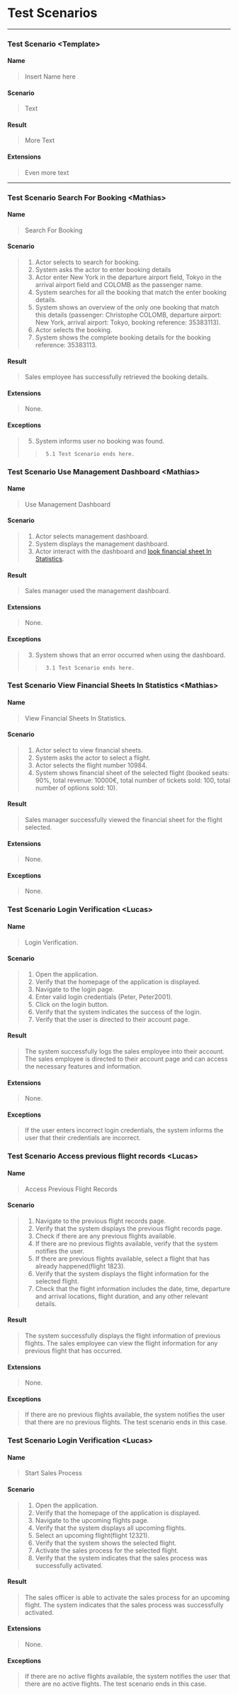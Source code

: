 # Test Scenarios

---

### Test Scenario <Template\>

#### Name
>   Insert Name here

#### Scenario
>   Text

#### Result
>   More Text

#### Extensions
>   Even more text

---
<!-- Add Test Scenarios somewhere beneath this-->

### Test Scenario Search For Booking <Mathias\>

#### Name
>   Search For Booking

#### Scenario
>   1. Actor selects to search for booking.
>   2. System asks the actor to enter booking details
>   3. Actor enter New York in the departure airport field, Tokyo in the arrival airport field and COLOMB as the passenger name.
>   4. System searches for all the booking that match the enter booking details.
>   5. System shows an overview of the only one booking that match this details (passenger: Christophe COLOMB, departure airport: New York, arrival airport: Tokyo, booking reference: 35383113).
>   6. Actor selects the booking.
>   7. System shows the complete booking details for the booking reference: 35383113.

#### Result
>   Sales employee has successfully retrieved the booking details.

#### Extensions
>   None.

#### Exceptions
>   5. System informs user no booking was found.
>>      5.1 Test Scenario ends here.

### Test Scenario Use Management Dashboard <Mathias\>

#### Name
>   Use Management Dashboard

#### Scenario
>   1. Actor selects management dashboard.
>   2. System displays the management dashboard.
>   3. Actor interact with the dashboard and [look financial sheet In Statistics](Use%20Cases.md#use-case-view-financial-sheets-in-statistics).

#### Result
>   Sales manager used the management dashboard.

#### Extensions
>   None.

#### Exceptions
>   3. System shows that an error occurred when using the dashboard.
>>      3.1 Test Scenario ends here.

### Test Scenario View Financial Sheets In Statistics <Mathias\>

#### Name
>   View Financial Sheets In Statistics.

#### Scenario
>   1. Actor select to view financial sheets.
>   2. System asks the actor to select a flight.
>   3. Actor selects the flight number 10984.
>   4. System shows financial sheet of the selected flight (booked seats: 90%, total revenue: 10000€, total number of tickets sold: 100, total number of options sold: 10).

#### Result
>   Sales manager successfully viewed the financial sheet for the flight selected.

#### Extensions
>   None.

#### Exceptions
>   None.

### Test Scenario Login Verification <Lucas\>

#### Name
>   Login Verification.

#### Scenario
> 1.	Open the application.
> 2.	Verify that the homepage of the application is displayed.
> 3.	Navigate to the login page.
> 4.	Enter valid login credentials (Peter, Peter2001).
> 5.	Click on the login button.
> 6.	Verify that the system indicates the success of the login.
> 7.	Verify that the user is directed to their account page.


#### Result
>   The system successfully logs the sales employee into their account.
The sales employee is directed to their account page and can access the necessary features and information.


#### Extensions
>   None.

#### Exceptions
>   If the user enters incorrect login credentials, the system informs the user that their credentials are incorrect.

### Test Scenario Access previous flight records <Lucas\>

#### Name
>   Access Previous Flight Records

#### Scenario
> 1.    Navigate to the previous flight records page.
>2.	Verify that the system displays the previous flight records page.
>3.	Check if there are any previous flights available.
>4.	If there are no previous flights available, verify that the system notifies the user.
>5.	If there are previous flights available, select a flight that has already happened(flight 1823).
>6.	Verify that the system displays the flight information for the selected flight.
>7.	Check that the flight information includes the date, time, departure and arrival locations, flight duration, and any other relevant details.



#### Result
>   The system successfully displays the flight information of previous flights.
The sales employee can view the flight information for any previous flight that has occurred.



#### Extensions
>   None.

#### Exceptions
>   If there are no previous flights available, the system notifies the user that there are no previous flights.
The test scenario ends in this case.

### Test Scenario Login Verification <Lucas\>

#### Name
>   Start Sales Process

#### Scenario
>1.	Open the application.
>2.	Verify that the homepage of the application is displayed.
>3.	Navigate to the upcoming  flights page.
>4.	Verify that the system displays all upcoming flights.
>5.	Select an upcoming flight(flight 12321).
>6.	Verify that the system shows the selected flight.
>7.	Activate the sales process for the selected flight.
>8.	Verify that the system indicates that the sales process was successfully activated.




#### Result
>   The sales officer is able to activate the sales process for an upcoming flight.
The system indicates that the sales process was successfully activated.




#### Extensions
>   None.

#### Exceptions
>   If there are no active flights available, the system notifies the user that there are no active flights.
The test scenario ends in this case.

